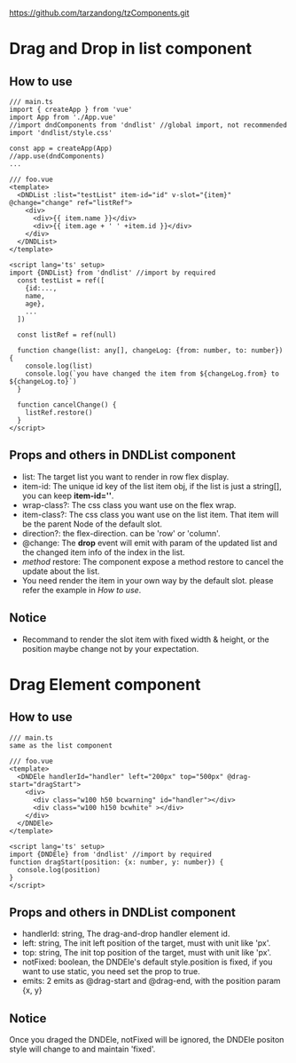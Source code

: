 https://github.com/tarzandong/tzComponents.git

# Drag and Drop in list component
## How to use
```
/// main.ts
import { createApp } from 'vue'
import App from './App.vue'
//import dndComponents from 'dndlist' //global import, not recommended
import 'dndlist/style.css'

const app = createApp(App)
//app.use(dndComponents)
...
```

```
/// foo.vue
<template>
  <DNDList :list="testList" item-id="id" v-slot="{item}" @change="change" ref="listRef">
    <div>
      <div>{{ item.name }}</div>
      <div>{{ item.age + ' ' +item.id }}</div>
    </div>
  </DNDList>
</template>

<script lang='ts' setup>
import {DNDList} from 'dndlist' //import by required
  const testList = ref([
    {id:...,
    name,
    age},
    ...
  ])

  const listRef = ref(null)

  function change(list: any[], changeLog: {from: number, to: number}) {
    console.log(list)
    console.log(`you have changed the item from ${changeLog.from} to ${changeLog.to}`)
  }

  function cancelChange() {
    listRef.restore()
  }
</script>
```

## Props and others in DNDList component
* list: The target list you want to render in row flex display.
* item-id: The unique id key of the list item obj, if the list is just a string[], you can keep **item-id=''**.
* wrap-class?: The css class you want use on the flex wrap.
* item-class?: The css class you want use on the list item. That item will be the parent Node of the default slot.
* direction?: the flex-direction. can be 'row' or 'column'.
* @change: The **drop** event will emit with param of the updated list and the changed item info of the index in the list.
* *method* restore: The component expose a method restore to cancel the update about the list.
* You need render the item in your own way by the default slot. please refer the example in *How to use*.

## Notice
* Recommand to render the slot item with fixed width & height, or the position maybe change not by your expectation.

# Drag Element component
## How to use
```
/// main.ts
same as the list component
```

```
/// foo.vue
<template>
  <DNDEle handlerId="handler" left="200px" top="500px" @drag-start="dragStart">
    <div>
      <div class="w100 h50 bcwarning" id="handler"></div>
      <div class="w100 h150 bcwhite" ></div>
    </div>
  </DNDEle>
</template>

<script lang='ts' setup>
import {DNDEle} from 'dndlist' //import by required
function dragStart(position: {x: number, y: number}) {
  console.log(position)
}  
</script>
```

## Props and others in DNDList component
* handlerId: string, The drag-and-drop handler element id.
* left: string, The init left position of the target, must with unit like 'px'.
* top: string, The init top position of the target, must with unit like 'px'.
* notFixed: boolean, the DNDEle's default style.position is fixed, if you want to use static, you need set the prop to true. 
* emits: 2 emits as @drag-start and @drag-end, with the position param {x, y}

## Notice
Once you draged the DNDEle, notFixed will be ignored, the DNDEle positon style will change to and maintain 'fixed'.

